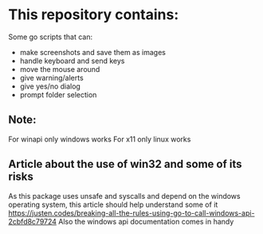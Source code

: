 # This repository contains:
Some go scripts that can: 
* make screenshots and save them as images
* handle keyboard and send keys 
* move the mouse around 
* give warning/alerts 
* give yes/no dialog 
* prompt folder selection

## Note:
For winapi only windows works
For x11 only linux works

## Article about the use of win32 and some of its risks
As this package uses unsafe and syscalls and depend on the windows operating system, this article should help understand some of it
https://justen.codes/breaking-all-the-rules-using-go-to-call-windows-api-2cbfd8c79724
Also the windows api documentation comes in handy
